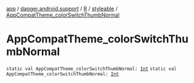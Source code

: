[app](../../../index.md) / [dagger.android.support](../../index.md) / [R](../index.md) / [styleable](index.md) / [AppCompatTheme_colorSwitchThumbNormal](./-app-compat-theme_color-switch-thumb-normal.md)

# AppCompatTheme_colorSwitchThumbNormal

`static val AppCompatTheme_colorSwitchThumbNormal: `[`Int`](https://kotlinlang.org/api/latest/jvm/stdlib/kotlin/-int/index.html)
`static val AppCompatTheme_colorSwitchThumbNormal: `[`Int`](https://kotlinlang.org/api/latest/jvm/stdlib/kotlin/-int/index.html)